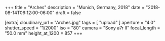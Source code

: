 +++
title = "Arches"
description = "Munich, Germany, 2018"
date = "2018-08-14T06:12:00-06:00"
draft = false

[extra]
cloudinary_url = "Arches.jpg"
tags = [
  "upload"
]
aperture = "4.0"
shutter_speed = "1/2000"
iso = "80"
camera = "Sony a7r II"
focal_length = "50.0 mm"
height_at_1200 = 857
+++
